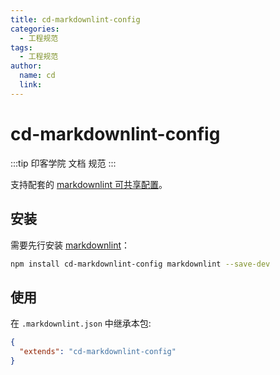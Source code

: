 ```yaml
---
title: cd-markdownlint-config
categories:
  - 工程规范
tags:
  - 工程规范
author:
  name: cd
  link: 
---
```

# cd-markdownlint-config

:::tip
印客学院 文档 规范
:::

支持配套的 [markdownlint 可共享配置](https://www.npmjs.com/package/markdownlint#optionsconfig)。

## 安装

需要先行安装 [markdownlint](https://www.npmjs.com/package/markdownlint)：

```bash
npm install cd-markdownlint-config markdownlint --save-dev
```

## 使用

在 `.markdownlint.json` 中继承本包:

```json
{
  "extends": "cd-markdownlint-config"
}
```
